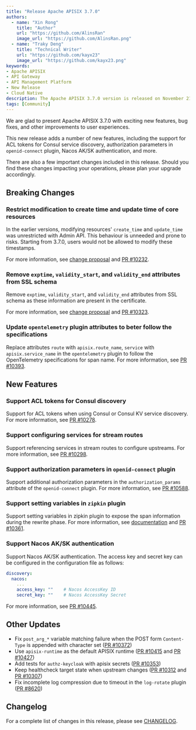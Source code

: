 ```yaml
---
title: "Release Apache APISIX 3.7.0"
authors:
  - name: "Xin Rong"
    title: "Author"
    url: "https://github.com/AlinsRan"
    image_url: "https://github.com/AlinsRan.png"
  - name: "Traky Deng"
    title: "Technical Writer"
    url: "https://github.com/kayx23"
    image_url: "https://github.com/kayx23.png"
keywords:
- Apache APISIX
- API Gateway
- API Management Platform
- New Release
- Cloud Native
description: The Apache APISIX 3.7.0 version is released on November 21, 2023. This release includes a few breaking changes, new features, and bug fixes.
tags: [Community]
---
```


We are glad to present Apache APISIX 3.7.0 with exciting new features, bug fixes, and other improvements to user experiences.

<!--truncate-->

This new release adds a number of new features, including the support for ACL tokens for Consul service discovery, authorization parameters in `openid-connect` plugin, Nacos AK/SK authentication, and more.

There are also a few important changes included in this release. Should you find these changes impacting your operations, please plan your upgrade accordingly.

## Breaking Changes

### Restrict modification to create time and update time of core resources

In the earlier versions, modifying resources' `create_time` and `update_time` was unrestricted with Admin API. This behaviour is unneeded and prone to risks. Starting from 3.7.0, users would not be allowed to modify these timestamps.

For more information, see [change proposal](https://lists.apache.org/thread/968kp7hd6zcg7ty2clomkbshmd53v71d) and [PR #10232](https://github.com/apache/apisix/pull/10232).

### Remove `exptime`, `validity_start`, and `validity_end` attributes from SSL schema

Remove `exptime`, `validity_start`, and `validity_end` attributes from SSL schema as these information are present in the certificate.

For more information, see [change proposal](https://lists.apache.org/thread/8l4h8f6wcv482s0b7vt17do5z3g1y3o3) and [PR #10323](https://github.com/apache/apisix/pull/10323).

### Update `opentelemetry` plugin attributes to beter follow the specifications

Replace attributes `route` with `apisix.route_name`, `service` with `apisix.service_name` in the `opentelemetry` plugin to follow the OpenTelemetry specifications for span name. For more information, see [PR #10393](https://github.com/apache/apisix/pull/10393).

## New Features

### Support ACL tokens for Consul discovery

Support for ACL tokens when using Consul or Consul KV service discovery. For more information, see [PR #10278](https://github.com/apache/apisix/pull/10278).

### Support configuring services for stream routes

Support referencing services in stream routes to configure upstreams. For more information, see [PR #10298](https://github.com/apache/apisix/pull/10298).

### Support authorization parameters in `openid-connect` plugin

Support additional authorization parameters in the `authorization_params` attribute of the `openid-connect` plugin. For more information, see [PR #10588](https://github.com/apache/apisix/pull/10588).

### Support setting variables in `zipkin` plugin

Support setting variables in zipkin plugin to expose the span information during the rewrite phase. For more information, see [documentation](https://github.com/wizhuo/apisix/blob/master/docs/en/latest/plugins/zipkin.md#variables) and [PR #10361](https://github.com/apache/apisix/pull/10361).

### Support Nacos AK/SK authentication

Support Nacos AK/SK authentication. The access key and secret key can be configured in the configuration file as follows:

```yaml title="config.yaml"
discovery:
  nacos:
    ...
    access_key: ""    # Nacos AccessKey ID
    secret_key: ""    # Nacos AccessKey Secret
```

For more information, see [PR #10445](https://github.com/apache/apisix/pull/10445).

## Other Updates

- Fix `post_arg_*` variable matching failure when the POST form `Content-Type` is appended with character set ([PR #10372](https://github.com/apache/apisix/pull/10372))
- Use `apisix-runtime` as the default APISIX runtime ([PR #10415](https://github.com/apache/apisix/pull/10415) and [PR #10427](https://github.com/apache/apisix/pull/10427))
- Add tests for `authz-keycloak` with apisix secrets ([PR #10353](https://github.com/apache/apisix/pull/10353))
- Keep healthcheck target state when upstream changes ([PR #10312](https://github.com/apache/apisix/pull/10312) and [PR #10307](https://github.com/apache/apisix/pull/10307))
- Fix incomplete log compression due to timeout in the `log-rotate` plugin  ([PR #8620](https://github.com/apache/apisix/pull/8620))

## Changelog

For a complete list of changes in this release, please see [CHANGELOG](https://github.com/apache/apisix/blob/master/CHANGELOG.md#370).
